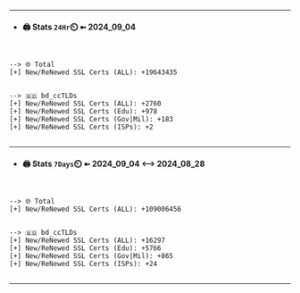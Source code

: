 

---
- #### 🖨️ **Stats** `24Hr`⏲️ ➼ 2024_09_04
```console


--> 🌐 Total
[+] New/ReNewed SSL Certs (ALL): +19643435


--> 🇧🇩 bd_ccTLDs
[+] New/ReNewed SSL Certs (ALL): +2760
[+] New/ReNewed SSL Certs (Edu): +978
[+] New/ReNewed SSL Certs (Gov|Mil): +183
[+] New/ReNewed SSL Certs (ISPs): +2


```

---
- #### 🖨️ **Stats** `7Days`⏲️ ➼ 2024_09_04 <--> 2024_08_28
```console


--> 🌐 Total
[+] New/ReNewed SSL Certs (ALL): +109006456


--> 🇧🇩 bd_ccTLDs
[+] New/ReNewed SSL Certs (ALL): +16297
[+] New/ReNewed SSL Certs (Edu): +5766
[+] New/ReNewed SSL Certs (Gov|Mil): +865
[+] New/ReNewed SSL Certs (ISPs): +24


```

---

